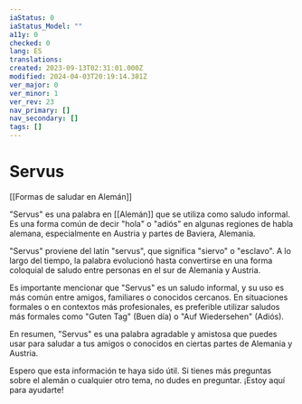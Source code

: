 ```yaml
---
iaStatus: 0
iaStatus_Model: ""
a11y: 0
checked: 0
lang: ES
translations: 
created: 2023-09-13T02:31:01.000Z
modified: 2024-04-03T20:19:14.381Z
ver_major: 0
ver_minor: 1
ver_rev: 23
nav_primary: []
nav_secondary: []
tags: []
---
```

# Servus
[[Formas de saludar en Alemán]]

"Servus" es una palabra en [[Alemán]] que se utiliza como saludo informal. Es una forma común de decir "hola" o "adiós" en algunas regiones de habla alemana, especialmente en Austria y partes de Baviera, Alemania.

"Servus" proviene del latín "servus", que significa "siervo" o "esclavo". A lo largo del tiempo, la palabra evolucionó hasta convertirse en una forma coloquial de saludo entre personas en el sur de Alemania y Austria.

Es importante mencionar que "Servus" es un saludo informal, y su uso es más común entre amigos, familiares o conocidos cercanos. En situaciones formales o en contextos más profesionales, es preferible utilizar saludos más formales como "Guten Tag" (Buen día) o "Auf Wiedersehen" (Adiós).

En resumen, "Servus" es una palabra agradable y amistosa que puedes usar para saludar a tus amigos o conocidos en ciertas partes de Alemania y Austria.

Espero que esta información te haya sido útil. Si tienes más preguntas sobre el alemán o cualquier otro tema, no dudes en preguntar. ¡Estoy aquí para ayudarte!